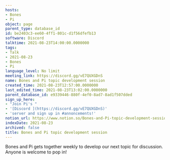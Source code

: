 ```yaml
---
hosts:
- Bones
- Pi
object: page
parent_type: database_id
id: be2403c3-ee60-4ff1-801c-d1f56dfefb13
software: Discord
talktime: 2021-08-23T14:00:00.0000000
tags:
- Talk
- 2021-08-23
- Bones
- Pi
language_level: No limit
meeting_link: https://discord.gg/vE7QUXGDnS
name: Bones and Pi topic development session
created_time: 2021-08-23T12:57:00.0000000
last_edited_time: 2021-08-23T13:02:00.0000000
parent_database_id: e9339446-880f-4ef0-8ad7-8ad1f507dded
sign_up_here:
- "Join Pi's "
- '[Discord ](https://discord.gg/vE7QUXGDnS)'
- 'server and sign up in #annoncements!'
notion_url: https://www.notion.so/Bones-and-Pi-topic-development-session-be2403c3ee604ff1801cd1f56dfefb13
indexDate: 2021-08-23
archived: false
title: Bones and Pi topic development session
---
```


Bones and Pi gets together weekly to develop our next topic for discussion.
Anyone is welcome to pop in!











